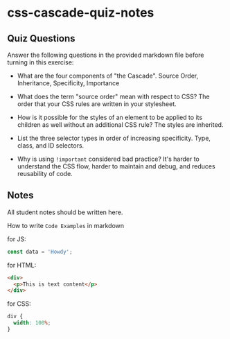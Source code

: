 # css-cascade-quiz-notes

## Quiz Questions

Answer the following questions in the provided markdown file before turning in this exercise:

- What are the four components of "the Cascade".
  Source Order, Inheritance, Specificity, Importance

- What does the term "source order" mean with respect to CSS?
  The order that your CSS rules are written in your stylesheet.

- How is it possible for the styles of an element to be applied to its children as well without an additional CSS rule?
  The styles are inherited.

- List the three selector types in order of increasing specificity.
  Type, class, and ID selectors.

- Why is using `!important` considered bad practice?
  It's harder to understand the CSS flow, harder to maintain and debug, and reduces reusability of code.

## Notes

All student notes should be written here.

How to write `Code Examples` in markdown

for JS:

```javascript
const data = 'Howdy';
```

for HTML:

```html
<div>
  <p>This is text content</p>
</div>
```

for CSS:

```css
div {
  width: 100%;
}
```
